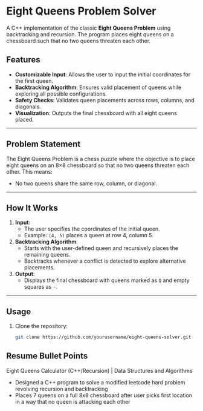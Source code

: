 # Eight Queens Problem Solver

A C++ implementation of the classic **Eight Queens Problem** using backtracking and recursion. The program places eight queens on a chessboard such that no two queens threaten each other.

## Features
- **Customizable Input**: Allows the user to input the initial coordinates for the first queen.
- **Backtracking Algorithm**: Ensures valid placement of queens while exploring all possible configurations.
- **Safety Checks**: Validates queen placements across rows, columns, and diagonals.
- **Visualization**: Outputs the final chessboard with all eight queens placed.

---

## Problem Statement
The Eight Queens Problem is a chess puzzle where the objective is to place eight queens on an 8×8 chessboard so that no two queens threaten each other. This means:
- No two queens share the same row, column, or diagonal.

---

## How It Works
1. **Input**: 
   - The user specifies the coordinates of the initial queen.
   - Example: `(4, 5)` places a queen at row 4, column 5.
2. **Backtracking Algorithm**:
   - Starts with the user-defined queen and recursively places the remaining queens.
   - Backtracks whenever a conflict is detected to explore alternative placements.
3. **Output**:
   - Displays the final chessboard with queens marked as `Q` and empty squares as `-`.

---

## Usage
1. Clone the repository:
   ```bash
   git clone https://github.com/yourusername/eight-queens-solver.git


## Resume Bullet Points
Eight Queens Calculator (C++/Recursion) | Data Structures and Algorithms            

* Designed a C++ program to solve a modified leetcode hard problem revolving recursion and backtracking
* Places 7 queens on a full 8x8 chessboard after user picks first location in a way that no queen is attacking each other

